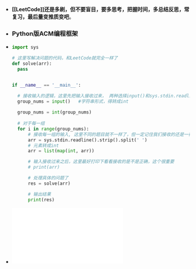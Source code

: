 - **[[LeetCode]]还是多刷，但不要盲目，要多思考，把握时间，多总结反思，常复习，最后量变推质变吧**。
- ### Python版ACM编程框架
- ```python
  import sys
  
  # 这里写解决问题的代码，和LeetCode就完全一样了
  def solve(arr):
  	pass
  
  
  if __name__ == '__main__':
  
  	# 接收输入的逻辑，这里先把输入接收过来， 两种选择input()和sys.stdin.readline()
  	group_nums = input()   #字符串形式，得转成int
  	
  	group_nums = int(group_nums)
  	
  	# 对于每一组
  	for i in range(group_nums):
  		# 接收每一组的输入, 这里不同的题目就不一样了，但一定记住我们接收的还是一行，这是一个字符串
  		arr = sys.stdin.readline().strip().split(' ')
  		# 元素转成int
  		arr = list(map(int, arr))
  
  		# 输入接收过来之后，这里最好打印下看看接收的是不是正确，这个很重要
  		# print(arr)
  
  		# 处理具体的问题了
  		res = solve(arr)
  
  		# 输出结果
  		print(res)		
  
  ```
- ![卡码网-ACM输入输出模板(C++,Java,Python,go,JS).pdf](../assets/卡码网-ACM输入输出模板(C++,Java,Python,go,JS)_1719054619336_0.pdf)